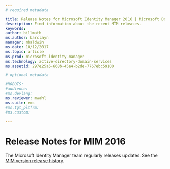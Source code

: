 ```yaml
---
# required metadata

title: Release Notes for Microsoft Identity Manager 2016 | Microsoft Docs
description: Find information about the recent MIM releases.
keywords:
author: billmath
ms.author: barclayn
manager: mbaldwin
ms.date: 10/12/2017
ms.topic: article
ms.prod: microsoft-identity-manager
ms.technology: active-directory-domain-services
ms.assetid: 297e25a5-668b-45a4-b2de-7767ebc59100

# optional metadata

#ROBOTS:
#audience:
#ms.devlang:
ms.reviewer: mwahl
ms.suite: ems
#ms.tgt_pltfrm:
#ms.custom:

---
```


# Release Notes for MIM 2016
The Microsoft Identity Manager team regularly releases updates. See the [MIM version release history](reference/version-history.md).
